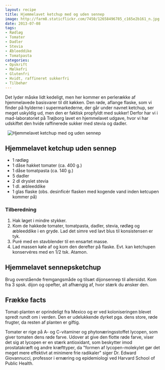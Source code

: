 ```yaml
---
layout: recipe
title: Hjemmelavet ketchup med og uden sennep
image: http://farm8.staticflickr.com/7450/12658496785_c165e2b161_n.jpg
date: 2013-07-08
tags:
- Rødløg
- Tomater
- Dadler
- Stevia
- Æbleeddike
- Tomatpasta
categories:
- Opskrift
- Mælkefri
- Glutenfri
- Hvidt, raffineret sukkerfri
- Tilbehør
---
```


Det lyder måske lidt kedeligt, men her kommer en perlerække af hjemmelavede
basisvarer til dit køkken.
Den røde, aflange flaske, som vi finder på hylderne i supermarkederne, der går
under navnet ketchup, ser meget uskyldig ud, men den er faktisk propfyldt med
sukker! Derfor har vi i mad-laboratoriet på Trøjborg lavet en hjemmelavet
udgave, hvor vi har udskiftet den hvide raffinerede sukker med stevia og dadler.

 
![Hjemmelavet ketchup med og uden sennep](http://farm8.staticflickr.com/7450/12658496785_c165e2b161.jpg)

## Hjemmelavet ketchup uden sennep
- 1 rødløg
- 1 dåse hakket tomater (ca. 400 g.)
- 1 dåse tomatpasta (ca. 140 g.)
- 5 dadler
- 2 dl dryslet stevia 
- 1 dl. æbleeddike
- 1 glas flaske (obs. desinficér flasken med kogende vand inden ketcupen kommer på)

### Tilberedning
1. Hak løget i mindre stykker.
2. Kom de hakkede tomater, tomatpasta, dadler, stevia, rødløg og æbleeddike i en gryde. Lad det simre ved lavt blus til konsistensen er tyk.
3. Puré med en stavblender til en ensartet masse.
4. Lad massen køle af og kom den derefter på flaske. Evt. kan ketchupen konservéres med en 1/2 tsk. Atamon.

## Hjemmelavet sennepsketchup
Brug overstående fremgangsmåde og tilsæt dijonsennep til allersidst. Kom fra 3 spsk. dijon og opefter, alt afhængig af, hvor stærk du ønsker den.

## Frække facts
Tomat-planten er oprindeligt fra Mexico og er ved koloniseringen blevet spredt
rundt om i verden. Den er udelukkende dyrket pga. dens store, røde frugter, da
resten af planten er giftig.

Tomater er rige på A- og C-vitaminer og phytonæringsstoffet lycopen, som giver
tomaten dens røde farve. Udover at give den flotte røde farve, viser det sig at
lycopen er en stærk antioxidant, som beskytter imod prostatakræft og andre
kræfttyper, da "formen af lycopen-molekylet gør det meget mere effektivt at
minimere frie radikaler" siger Dr. Edward Giovannucci, professor i ernæring og
epidemiologi ved Harvard School of Public Health.
